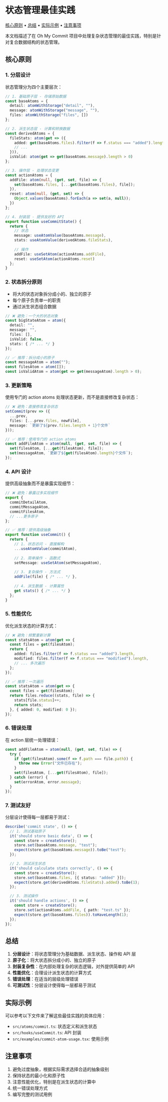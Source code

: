 # 状态管理最佳实践

<!-- toc -->

[核心原则](#核心原则) • [总结](#总结) • [实际示例](#实际示例) • [注意事项](#注意事项)

<!-- tocstop -->


本文档描述了在 Oh My Commit 项目中处理复杂状态管理的最佳实践，特别是针对复合数据结构的状态管理。

## 核心原则

### 1. 分层设计

状态管理分为四个主要层次：

```typescript
// 1. 基础原子层 - 存储原始数据
const baseAtoms = {
  detail: atomWithStorage("detail", ""),
  message: atomWithStorage("message", ""),
  files: atomWithStorage("files", [])
};

// 2. 派生状态层 - 计算和转换数据
const derivedAtoms = {
  fileStats: atom(get => ({
    added: get(baseAtoms.files).filter(f => f.status === "added").length,
    // ...
  })),
  isValid: atom(get => get(baseAtoms.message).length > 0)
};

// 3. 操作层 - 处理状态变更
const actionAtoms = {
  addFile: atom(null, (get, set, file) => {
    set(baseAtoms.files, [...get(baseAtoms.files), file]);
  }),
  reset: atom(null, (get, set) => {
    Object.values(baseAtoms).forEach(a => set(a, null));
  })
};

// 4. 封装层 - 提供友好的 API
export function useCommitState() {
  return {
    // 状态
    message: useAtomValue(baseAtoms.message),
    stats: useAtomValue(derivedAtoms.fileStats),
    
    // 操作
    addFile: useSetAtom(actionAtoms.addFile),
    reset: useSetAtom(actionAtoms.reset)
  };
}
```

### 2. 状态拆分原则

- 将大的状态对象拆分成小的、独立的原子
- 每个原子负责单一的职责
- 通过派生状态组合数据

```typescript
// ❌ 避免：一个大的状态对象
const bigStateAtom = atom({
  detail: "",
  message: "",
  files: [],
  isValid: false,
  stats: { /* ... */ }
});

// ✅ 推荐：拆分成小的原子
const messageAtom = atom("");
const filesAtom = atom([]);
const isValidAtom = atom(get => get(messageAtom).length > 0);
```

### 3. 更新策略

使用专门的 action atoms 处理状态更新，而不是直接修改复杂状态：

```typescript
// ❌ 避免：直接修改复杂状态
setCommit(prev => ({
  ...prev,
  files: [...prev.files, newFile],
  message: `更新了${prev.files.length + 1}个文件`
}));

// ✅ 推荐：使用专门的 action atoms
const addFileAtom = atom(null, (get, set, file) => {
  set(filesAtom, [...get(filesAtom), file]);
  set(messageAtom, `更新了${get(filesAtom).length}个文件`);
});
```

### 4. API 设计

提供高级抽象而不是暴露实现细节：

```typescript
// ❌ 避免：暴露过多实现细节
export {
  commitDetailAtom,
  commitMessageAtom,
  commitFilesAtom,
  // ...更多原子
};

// ✅ 推荐：提供高级抽象
export function useCommit() {
  return {
    // 1. 状态访问 - 直接解构
    ...useAtomValue(commitAtom),
    
    // 2. 简单操作 - 函数式
    setMessage: useSetAtom(setMessageAtom),
    
    // 3. 复杂操作 - 方法式
    addFile(file) { /* ... */ },
    
    // 4. 派生数据 - 计算属性
    get stats() { /* ... */ }
  };
}
```

### 5. 性能优化

优化派生状态的计算方式：

```typescript
// ❌ 避免：频繁重新计算
const statsAtom = atom(get => {
  const files = get(filesAtom);
  return {
    added: files.filter(f => f.status === "added").length,
    modified: files.filter(f => f.status === "modified").length,
    // ... 多次遍历
  };
});

// ✅ 推荐：一次遍历
const statsAtom = atom(get => {
  const files = get(filesAtom);
  return files.reduce((stats, file) => {
    stats[file.status]++;
    return stats;
  }, { added: 0, modified: 0 });
});
```

### 6. 错误处理

在 action 层统一处理错误：

```typescript
const addFileAtom = atom(null, (get, set, file) => {
  try {
    if (get(filesAtom).some(f => f.path === file.path)) {
      throw new Error("文件已存在");
    }
    set(filesAtom, [...get(filesAtom), file]);
  } catch (error) {
    set(errorAtom, error.message);
  }
});
```

### 7. 测试友好

分层设计使得每一层都易于测试：

```typescript
describe('commit state', () => {
  // 1. 测试基础原子
  it('should store basic data', () => {
    const store = createStore();
    store.set(baseAtoms.message, "test");
    expect(store.get(baseAtoms.message)).toBe("test");
  });

  // 2. 测试派生状态
  it('should calculate stats correctly', () => {
    const store = createStore();
    store.set(baseAtoms.files, [{ status: "added" }]);
    expect(store.get(derivedAtoms.fileStats).added).toBe(1);
  });

  // 3. 测试操作
  it('should handle actions', () => {
    const store = createStore();
    store.set(actionAtoms.addFile, { path: "test.ts" });
    expect(store.get(baseAtoms.files)).toHaveLength(1);
  });
});
```

## 总结

1. **分层设计**：将状态管理分为基础数据、派生状态、操作和 API 层
2. **原子化**：将大状态拆分成小的、独立的原子
3. **封装复杂性**：在内部处理复杂的状态逻辑，对外提供简单的 API
4. **性能优化**：合理设计派生状态的计算方式
5. **错误处理**：在适当的层级处理错误
6. **可测试性**：分层设计使得每一层都易于测试

## 实际示例

可以参考以下文件来了解这些最佳实践的具体应用：

- `src/atoms/commit.ts`: 状态定义和派生状态
- `src/hooks/useCommit.ts`: API 封装
- `src/examples/commit-atom-usage.tsx`: 使用示例

## 注意事项

1. 避免过度抽象，根据实际需求选择合适的抽象级别
2. 保持状态的最小化和原子性
3. 注意性能优化，特别是在派生状态的计算中
4. 统一错误处理方式
5. 编写完整的测试用例
